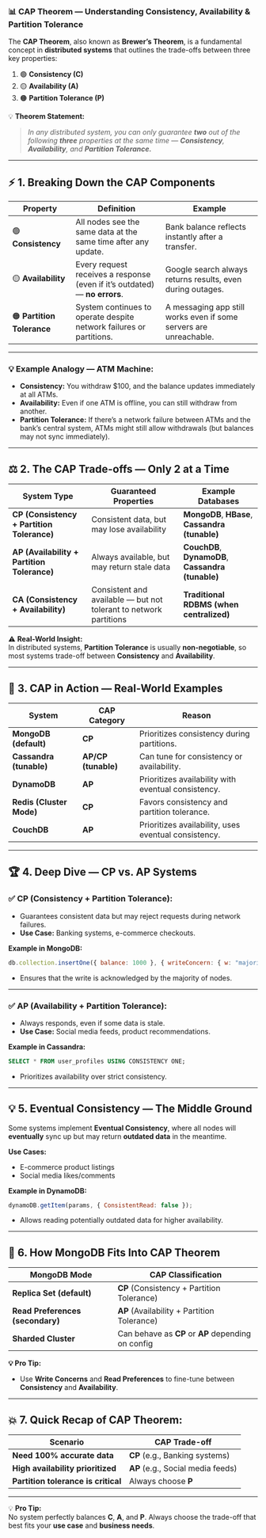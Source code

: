 ### 📊 **CAP Theorem — Understanding Consistency, Availability & Partition Tolerance**

The **CAP Theorem**, also known as **Brewer’s Theorem**, is a fundamental concept in **distributed systems** that outlines the trade-offs between three key properties:

1. 🟢 **Consistency (C)**  
2. 🟡 **Availability (A)**  
3. 🟠 **Partition Tolerance (P)**

💡 **Theorem Statement:**  
> *In any distributed system, you can only guarantee **two** out of the following **three** properties at the same time — **Consistency**, **Availability**, and **Partition Tolerance.***

---

## ⚡ **1. Breaking Down the CAP Components**

| **Property**       | **Definition**                                                                 | **Example**                           |
|--------------------|---------------------------------------------------------------------------------|---------------------------------------|
| 🟢 **Consistency**   | All nodes see the same data at the same time after any update.                 | Bank balance reflects instantly after a transfer. |
| 🟡 **Availability**  | Every request receives a response (even if it’s outdated) — **no errors**.     | Google search always returns results, even during outages. |
| 🟠 **Partition Tolerance** | System continues to operate despite network failures or partitions.      | A messaging app still works even if some servers are unreachable. |

---

### 💡 **Example Analogy — ATM Machine:**

- **Consistency:** You withdraw $100, and the balance updates immediately at all ATMs.
- **Availability:** Even if one ATM is offline, you can still withdraw from another.
- **Partition Tolerance:** If there’s a network failure between ATMs and the bank’s central system, ATMs might still allow withdrawals (but balances may not sync immediately).

---

## ⚖️ **2. The CAP Trade-offs — Only 2 at a Time**

| **System Type** | **Guaranteed Properties**      | **Example Databases**                    |
|-----------------|--------------------------------|------------------------------------------|
| **CP (Consistency + Partition Tolerance)** | Consistent data, but may lose availability | **MongoDB**, **HBase**, **Cassandra (tunable)** |
| **AP (Availability + Partition Tolerance)** | Always available, but may return stale data | **CouchDB**, **DynamoDB**, **Cassandra (tunable)** |
| **CA (Consistency + Availability)** | Consistent and available — but not tolerant to network partitions | **Traditional RDBMS (when centralized)** |

⚠️ **Real-World Insight:**  
In distributed systems, **Partition Tolerance** is usually **non-negotiable**, so most systems trade-off between **Consistency** and **Availability**.

---

## 📡 **3. CAP in Action — Real-World Examples**

| **System**              | **CAP Category**           | **Reason**                                  |
|-------------------------|----------------------------|---------------------------------------------|
| **MongoDB (default)**    | **CP**                     | Prioritizes consistency during partitions.  |
| **Cassandra (tunable)**  | **AP/CP (tunable)**        | Can tune for consistency or availability.   |
| **DynamoDB**             | **AP**                     | Prioritizes availability with eventual consistency. |
| **Redis (Cluster Mode)** | **CP**                     | Favors consistency and partition tolerance. |
| **CouchDB**              | **AP**                     | Prioritizes availability, uses eventual consistency. |

---

## 🏆 **4. Deep Dive — CP vs. AP Systems**

### ✅ **CP (Consistency + Partition Tolerance):**
- Guarantees consistent data but may reject requests during network failures.
- **Use Case:** Banking systems, e-commerce checkouts.

**Example in MongoDB:**
```javascript
db.collection.insertOne({ balance: 1000 }, { writeConcern: { w: "majority" } })
```
- Ensures that the write is acknowledged by the majority of nodes.

---

### ✅ **AP (Availability + Partition Tolerance):**
- Always responds, even if some data is stale.
- **Use Case:** Social media feeds, product recommendations.

**Example in Cassandra:**
```sql
SELECT * FROM user_profiles USING CONSISTENCY ONE;
```
- Prioritizes availability over strict consistency.

---

## 💡 **5. Eventual Consistency — The Middle Ground**

Some systems implement **Eventual Consistency**, where all nodes will **eventually** sync up but may return **outdated data** in the meantime.

**Use Cases:**
- E-commerce product listings
- Social media likes/comments

**Example in DynamoDB:**
```javascript
dynamoDB.getItem(params, { ConsistentRead: false });
```
- Allows reading potentially outdated data for higher availability.

---

## 🧮 **6. How MongoDB Fits Into CAP Theorem**

| **MongoDB Mode**         | **CAP Classification** |
|--------------------------|------------------------|
| **Replica Set (default)** | **CP** (Consistency + Partition Tolerance) |
| **Read Preferences (secondary)** | **AP** (Availability + Partition Tolerance) |
| **Sharded Cluster**       | Can behave as **CP** or **AP** depending on config |

**💡 Pro Tip:**  
- Use **Write Concerns** and **Read Preferences** to fine-tune between **Consistency** and **Availability**.

---

## 💥 **7. Quick Recap of CAP Theorem:**

| **Scenario**                      | **CAP Trade-off**              |
|-----------------------------------|---------------------------------|
| **Need 100% accurate data**       | **CP** (e.g., Banking systems) |
| **High availability prioritized** | **AP** (e.g., Social media feeds) |
| **Partition tolerance is critical** | Always choose **P**             |

---

💡 **Pro Tip:**  
No system perfectly balances **C**, **A**, and **P**. Always choose the trade-off that best fits your **use case** and **business needs**.